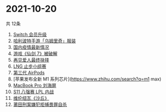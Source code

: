 # 2021-10-20
  共 12条

  <!-- BEGIN -->
  <!-- 最后更新时间:Wed Oct 20 2021 09:10:46 GMT+0000 (Coordinated Universal Time) -->
  1. [Switch 会员升级](https://www.zhihu.com/search?q=switch)
1. [哈利波特手游「乌姆里奇」服装](https://www.zhihu.com/search?q=哈利波特魔法觉醒)
1. [国内疫情最新情况](https://www.zhihu.com/search?q=国内疫情新增)
1. [游戏《仙剑 7》被破解](https://www.zhihu.com/search?q=仙剑7)
1. [再见爱人最终抉择](https://www.zhihu.com/search?q=再见爱人)
1. [LNG 止步小组赛](https://www.zhihu.com/search?q=LNG)
1. [第三代 AirPods](https://www.zhihu.com/search?q=airpods3)
1. [苹果发布全新 M1 系列芯片](https://www.zhihu.com/search?q=m1 max)
1. [MacBook Pro 刘海屏](https://www.zhihu.com/search?q=macbookpro)
1. [S11 八强赛 LPL 内战](https://www.zhihu.com/search?q=s11八强赛)
1. [维伦纽瓦《沙丘》](https://www.zhihu.com/search?q=沙丘)
1. [莆田刑案嫌犯拒捕畏罪自杀](https://www.zhihu.com/search?q=莆田刑案)
  <!-- END -->
  